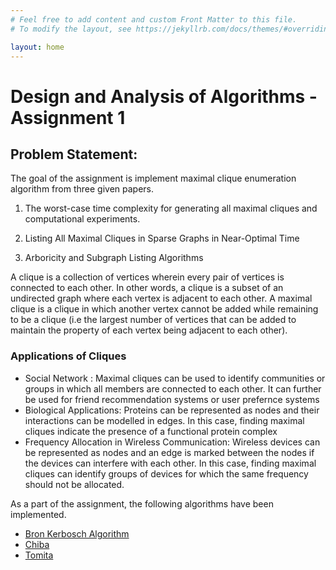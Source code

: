 ```yaml
---
# Feel free to add content and custom Front Matter to this file.
# To modify the layout, see https://jekyllrb.com/docs/themes/#overriding-theme-defaults

layout: home
---
```


<!-- # Enumeration of Maximal Cliques

The following 3 algorithms were implemented to enumerate the maximal cliques in a graph:

- [Bron Kerbosch Algorithm](/bka)
- [Chiba](/chiba)
- [Tomita](/tomita) -->

# Design and Analysis of Algorithms - Assignment 1

## Problem Statement:

The goal of the assignment is implement maximal clique enumeration algorithm from three given papers.

1. The worst-case time complexity for generating all maximal cliques and computational experiments.

2. Listing All Maximal Cliques in Sparse Graphs in Near-Optimal Time

3. Arboricity and Subgraph Listing Algorithms

A clique is a collection of vertices wherein every pair of vertices is connected to each other. In other words, a clique is a subset of an undirected graph where each vertex is adjacent to each other. A maximal clique is a clique in which another vertex cannot be added while remaining to be a clique (i.e the largest number of vertices that can be added to maintain the property of each vertex being adjacent to each other).

### Applications of Cliques

- Social Network : Maximal cliques can be used to identify communities or groups in which all members are connected to each other. It can further be used for friend recommendation systems or user prefernce systems
- Biological Applications: Proteins can be represented as nodes and their interactions can be modelled in edges. In this case, finding maximal cliques indicate the presence of a functional protein complex
- Frequency Allocation in Wireless Communication: Wireless devices can be represented as nodes and an edge is marked between the nodes if the devices can interfere with each other. In this case, finding maximal cliques can identify groups of devices for which the same frequency should not be allocated.

As a part of the assignment, the following algorithms have been implemented.

- [Bron Kerbosch Algorithm](/bka)
- [Chiba](/chiba)
- [Tomita](/tomita)
